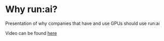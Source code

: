 # Why run:ai?
  
Presentation of why companies that have and use GPUs should use run:ai
  
Video can be found [here](https://youtu.be/SgM8yhdu8R8)
